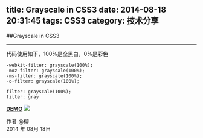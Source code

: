 title: Grayscale in CSS3
date: 2014-08-18 20:31:45
tags: CSS3
category: 技术分享
---
##Grayscale in CSS3

------

代码使用如下，100%是全黑白，0%是彩色

    -webkit-filter: grayscale(100%);
    -moz-filter: grayscale(100%);
    -ms-filter: grayscale(100%);
    -o-filter: grayscale(100%);
 
    filter: grayscale(100%);
    filter: gray

**[DEMO][1]**
<img src="https://2dm.org/usr/uploads/2014/06/829914070.png">




作者 [@柳][2]     
2014 年 08月 18日 


[1]: https://2dm.org/pages/grayscale.html
[2]: http://2dm.org/